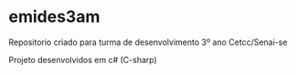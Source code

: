 # emides3am

Repositorio criado para turma de desenvolvimento 3º ano Cetcc/Senai-se

Projeto desenvolvidos em c# (C-sharp)
